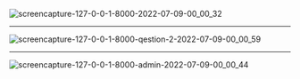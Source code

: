 

![screencapture-127-0-0-1-8000-2022-07-09-00_00_32](https://user-images.githubusercontent.com/82975802/178058398-ace611fa-a504-45a9-b45c-e489fb55b91c.png)

---

![screencapture-127-0-0-1-8000-qestion-2-2022-07-09-00_00_59](https://user-images.githubusercontent.com/82975802/178058416-fa9f6f72-69fd-450b-a89c-9c104e17a189.png)

---

![screencapture-127-0-0-1-8000-admin-2022-07-09-00_00_44](https://user-images.githubusercontent.com/82975802/178058378-cb6ffe64-3859-466c-8815-0927bdf964e0.png)
